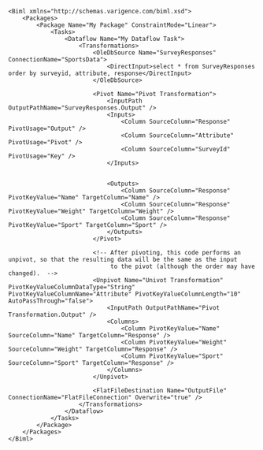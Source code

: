 	<Biml xmlns="http://schemas.varigence.com/biml.xsd">	    <Packages>	        <Package Name="My Package" ConstraintMode="Linear">	            <Tasks>			                <Dataflow Name="My Dataflow Task">	                    <Transformations>							<OleDbSource Name="SurveyResponses" ConnectionName="SportsData">								<DirectInput>select * from SurveyResponses order by surveyid, attribute, response</DirectInput>			                </OleDbSource>													<Pivot Name="Pivot Transformation">								<InputPath OutputPathName="SurveyResponses.Output" />								<Inputs>	                                <Column SourceColumn="Response" PivotUsage="Output" />	                                <Column SourceColumn="Attribute" PivotUsage="Pivot" />	                                <Column SourceColumn="SurveyId" PivotUsage="Key" />								</Inputs>																							<Outputs>	                                <Column SourceColumn="Response" PivotKeyValue="Name" TargetColumn="Name" />	                                <Column SourceColumn="Response" PivotKeyValue="Weight" TargetColumn="Weight" />	                                <Column SourceColumn="Response" PivotKeyValue="Sport" TargetColumn="Sport" />								</Outputs>							</Pivot>														<!-- After pivoting, this code performs an unpivot, so that the resulting data will be the same as the input								 to the pivot (although the order may have changed).  -->							<Unpivot Name="Univot Transformation" PivotKeyValueColumnDataType="String" PivotKeyValueColumnName="Attribute" PivotKeyValueColumnLength="10" AutoPassThrough="false">								<InputPath OutputPathName="Pivot Transformation.Output" />								<Columns>	                                <Column PivotKeyValue="Name" SourceColumn="Name" TargetColumn="Response" /> 	                                <Column PivotKeyValue="Weight" SourceColumn="Weight" TargetColumn="Response" /> 	                                <Column PivotKeyValue="Sport" SourceColumn="Sport" TargetColumn="Response" /> 								</Columns>							</Unpivot>															<FlatFileDestination Name="OutputFile" ConnectionName="FlatFileConnection" Overwrite="true" />	                    </Transformations>	                </Dataflow>	            </Tasks>	        </Package>	    </Packages>	</Biml>
